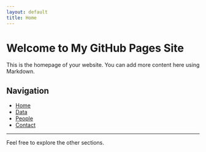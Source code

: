 ```yaml
---
layout: default
title: Home
---
```


# Welcome to My GitHub Pages Site

This is the homepage of your website. You can add more content here using Markdown.

## Navigation

- [Home](/)
- [Data](/data)
- [People](/people)
- [Contact](/contact)

---

Feel free to explore the other sections.

